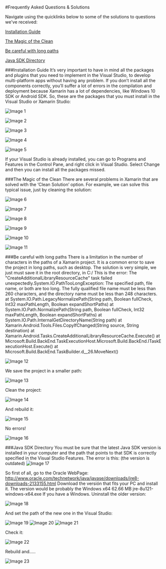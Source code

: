#Frequently Asked Questions & Solutions

Navigate using the quicklinks below to some of the solutions to questions we've received:

[Installation Guide](https://github.com/msdxbelux/XamarinAlliance/blob/master/FAQ.md#installation-guide)

[The Magic of the Clean](https://github.com/msdxbelux/XamarinAlliance/blob/master/FAQ.md#the-magic-of-the-clean)

[Be careful with long paths](https://github.com/msdxbelux/XamarinAlliance/blob/master/FAQ.md#be-careful-with-long-paths)

[Java SDK Directory](https://github.com/msdxbelux/XamarinAlliance/blob/master/FAQ.md#java-sdk-directory)

###Installation Guide
It’s very important to have in mind all the packages and plugins that you need to implement in the Visual Studio, to develop multi-platform apps without having any problem. If you don’t install all the components correctly, you’ll suffer a lot of errors in the compilation and deployment because Xamarin has a lot of dependencies, like Windows 10 SDK or Android SDK. So, these are the packages that you must install in the Visual Studio or Xamarin Studio:

![Image 1](https://github.com/msdxbelux/XamarinAlliance/blob/master/Images/Image%201.png)

![Image 2](https://github.com/msdxbelux/XamarinAlliance/blob/master/Images/Image%202.png)

![Image 3](https://github.com/msdxbelux/XamarinAlliance/blob/master/Images/Image%203.png)

![Image 4](https://github.com/msdxbelux/XamarinAlliance/blob/master/Images/Image%204.png)

![Image 5](https://github.com/msdxbelux/XamarinAlliance/blob/master/Images/Image%205.png)

If your Visual Studio is already installed, you can go to Programs and Features in the Control Pane, and right click in Visual Studio. Select Change and then you can install all the packages missed.

###The Magic of the Clean
There are several problems in Xamarin that are solved with the ‘Clean Solution’ option. For example, we can solve this typical issue, just by cleaning the solution:

![Image 6](https://github.com/msdxbelux/XamarinAlliance/blob/master/Images/Image%206.png)

![Image 7](https://github.com/msdxbelux/XamarinAlliance/blob/master/Images/Image%207.png)

![Image 8](https://github.com/msdxbelux/XamarinAlliance/blob/master/Images/Image%208.png)

![Image 9](https://github.com/msdxbelux/XamarinAlliance/blob/master/Images/Image%209.png)

![Image 10](https://github.com/msdxbelux/XamarinAlliance/blob/master/Images/Image%2010.png)

![Image 11](https://github.com/msdxbelux/XamarinAlliance/blob/master/Images/Image%2011.png)

###Be careful with long paths
There is a limitation in the number of characters in the paths of a Xamarin project. It is a common error to save the project in long paths, such as desktop. The solution is very simple, we just must save it in the root directory, in C:/
This is the error:
The "CreateAdditionalLibraryResourceCache" task failed unexpectedly.System.IO.PathTooLongException: The specified path, file name, or both are too long. The fully qualified file name must be less than 260 characters, and the directory name must be less than 248 characters.   at System.IO.Path.LegacyNormalizePath(String path, Boolean fullCheck, Int32 maxPathLength, Boolean expandShortPaths)   at System.IO.Path.NormalizePath(String path, Boolean fullCheck, Int32 maxPathLength, Boolean expandShortPaths)   at System.IO.Path.InternalGetDirectoryName(String path)   at Xamarin.Android.Tools.Files.CopyIfChanged(String source, String destination)   at Xamarin.Android.Tasks.CreateAdditionalLibraryResourceCache.Execute()   at Microsoft.Build.BackEnd.TaskExecutionHost.Microsoft.Build.BackEnd.ITaskExecutionHost.Execute()   at Microsoft.Build.BackEnd.TaskBuilder.<ExecuteInstantiatedTask>d__26.MoveNext()

![Image 12](https://github.com/msdxbelux/XamarinAlliance/blob/master/Images/Image%2012.png)

We save the project in a smaller path:

![Image 13](https://github.com/msdxbelux/XamarinAlliance/blob/master/Images/Image%2013.png)

Clean the project:

![Image 14](https://github.com/msdxbelux/XamarinAlliance/blob/master/Images/Image%2014.png)

And rebuild it:

![Image 15](https://github.com/msdxbelux/XamarinAlliance/blob/master/Images/Image%2015.png)

No errors!

![Image 16](https://github.com/msdxbelux/XamarinAlliance/blob/master/Images/Image%2016.png)

###Java SDK Directory
You must be sure that the latest Java SDK version is installed in your computer and the path that points to that SDK is correctly specified in the Visual Studio Features. The error is this: (the version is outdated)
![Image 17](https://github.com/msdxbelux/XamarinAlliance/blob/master/Images/Image%2017.png)

So first of all, go to the Oracle WebPage: 
http://www.oracle.com/technetwork/java/javase/downloads/jre8-downloads-2133155.html
Download the versión that fits your PC and install it. The version would be probably the 
Windows x64	62.66 MB  	jre-8u121-windows-x64.exe 
If you have a Windows.
Uninstall the older version:

![Image 18](https://github.com/msdxbelux/XamarinAlliance/blob/master/Images/Image%2018.png)

And set the path of the new one in the Visual Studio:

![Image 19](https://github.com/msdxbelux/XamarinAlliance/blob/master/Images/Image%2019.png)
![Image 20](https://github.com/msdxbelux/XamarinAlliance/blob/master/Images/Image%2020.png)
![Image 21](https://github.com/msdxbelux/XamarinAlliance/blob/master/Images/Image%2021.png)

Check it:

![Image 22](https://github.com/msdxbelux/XamarinAlliance/blob/master/Images/Image%2022.png)

Rebuild and…..

![Image 23](https://github.com/msdxbelux/XamarinAlliance/blob/master/Images/Image%2023.png)
